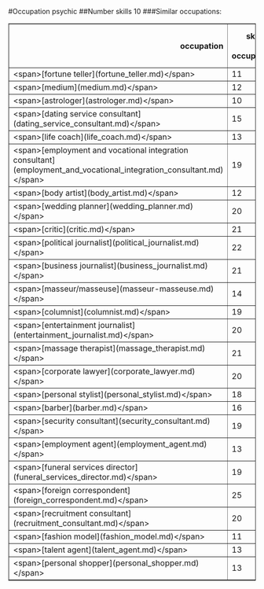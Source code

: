 #Occupation psychic
##Number skills 10
###Similar occupations:
<table border="1" class="dataframe">
  <thead>
    <tr style="text-align: right;">
      <th>occupation</th>
      <th>skills in this occupation</th>
      <th>skills that match psychic</th>
      <th>percentage match with psychic</th>
      <th>skills not in psychic</th>
    </tr>
  </thead>
  <tbody>
    <tr>
      <td>&lt;span&gt;[fortune teller](fortune_teller.md)&lt;/span&gt;</td>
      <td>11</td>
      <td>9</td>
      <td>0.9</td>
      <td>2</td>
    </tr>
    <tr>
      <td>&lt;span&gt;[medium](medium.md)&lt;/span&gt;</td>
      <td>12</td>
      <td>8</td>
      <td>0.8</td>
      <td>4</td>
    </tr>
    <tr>
      <td>&lt;span&gt;[astrologer](astrologer.md)&lt;/span&gt;</td>
      <td>10</td>
      <td>5</td>
      <td>0.5</td>
      <td>5</td>
    </tr>
    <tr>
      <td>&lt;span&gt;[dating service consultant](dating_service_consultant.md)&lt;/span&gt;</td>
      <td>15</td>
      <td>4</td>
      <td>0.4</td>
      <td>11</td>
    </tr>
    <tr>
      <td>&lt;span&gt;[life coach](life_coach.md)&lt;/span&gt;</td>
      <td>13</td>
      <td>3</td>
      <td>0.3</td>
      <td>10</td>
    </tr>
    <tr>
      <td>&lt;span&gt;[employment and vocational integration consultant](employment_and_vocational_integration_consultant.md)&lt;/span&gt;</td>
      <td>19</td>
      <td>3</td>
      <td>0.3</td>
      <td>16</td>
    </tr>
    <tr>
      <td>&lt;span&gt;[body artist](body_artist.md)&lt;/span&gt;</td>
      <td>12</td>
      <td>2</td>
      <td>0.2</td>
      <td>10</td>
    </tr>
    <tr>
      <td>&lt;span&gt;[wedding planner](wedding_planner.md)&lt;/span&gt;</td>
      <td>20</td>
      <td>2</td>
      <td>0.2</td>
      <td>18</td>
    </tr>
    <tr>
      <td>&lt;span&gt;[critic](critic.md)&lt;/span&gt;</td>
      <td>21</td>
      <td>2</td>
      <td>0.2</td>
      <td>19</td>
    </tr>
    <tr>
      <td>&lt;span&gt;[political journalist](political_journalist.md)&lt;/span&gt;</td>
      <td>22</td>
      <td>2</td>
      <td>0.2</td>
      <td>20</td>
    </tr>
    <tr>
      <td>&lt;span&gt;[business journalist](business_journalist.md)&lt;/span&gt;</td>
      <td>21</td>
      <td>2</td>
      <td>0.2</td>
      <td>19</td>
    </tr>
    <tr>
      <td>&lt;span&gt;[masseur/masseuse](masseur-masseuse.md)&lt;/span&gt;</td>
      <td>14</td>
      <td>2</td>
      <td>0.2</td>
      <td>12</td>
    </tr>
    <tr>
      <td>&lt;span&gt;[columnist](columnist.md)&lt;/span&gt;</td>
      <td>19</td>
      <td>2</td>
      <td>0.2</td>
      <td>17</td>
    </tr>
    <tr>
      <td>&lt;span&gt;[entertainment journalist](entertainment_journalist.md)&lt;/span&gt;</td>
      <td>20</td>
      <td>2</td>
      <td>0.2</td>
      <td>18</td>
    </tr>
    <tr>
      <td>&lt;span&gt;[massage therapist](massage_therapist.md)&lt;/span&gt;</td>
      <td>21</td>
      <td>2</td>
      <td>0.2</td>
      <td>19</td>
    </tr>
    <tr>
      <td>&lt;span&gt;[corporate lawyer](corporate_lawyer.md)&lt;/span&gt;</td>
      <td>20</td>
      <td>2</td>
      <td>0.2</td>
      <td>18</td>
    </tr>
    <tr>
      <td>&lt;span&gt;[personal stylist](personal_stylist.md)&lt;/span&gt;</td>
      <td>18</td>
      <td>2</td>
      <td>0.2</td>
      <td>16</td>
    </tr>
    <tr>
      <td>&lt;span&gt;[barber](barber.md)&lt;/span&gt;</td>
      <td>16</td>
      <td>2</td>
      <td>0.2</td>
      <td>14</td>
    </tr>
    <tr>
      <td>&lt;span&gt;[security consultant](security_consultant.md)&lt;/span&gt;</td>
      <td>19</td>
      <td>2</td>
      <td>0.2</td>
      <td>17</td>
    </tr>
    <tr>
      <td>&lt;span&gt;[employment agent](employment_agent.md)&lt;/span&gt;</td>
      <td>13</td>
      <td>2</td>
      <td>0.2</td>
      <td>11</td>
    </tr>
    <tr>
      <td>&lt;span&gt;[funeral services director](funeral_services_director.md)&lt;/span&gt;</td>
      <td>19</td>
      <td>2</td>
      <td>0.2</td>
      <td>17</td>
    </tr>
    <tr>
      <td>&lt;span&gt;[foreign correspondent](foreign_correspondent.md)&lt;/span&gt;</td>
      <td>25</td>
      <td>2</td>
      <td>0.2</td>
      <td>23</td>
    </tr>
    <tr>
      <td>&lt;span&gt;[recruitment consultant](recruitment_consultant.md)&lt;/span&gt;</td>
      <td>20</td>
      <td>2</td>
      <td>0.2</td>
      <td>18</td>
    </tr>
    <tr>
      <td>&lt;span&gt;[fashion model](fashion_model.md)&lt;/span&gt;</td>
      <td>11</td>
      <td>2</td>
      <td>0.2</td>
      <td>9</td>
    </tr>
    <tr>
      <td>&lt;span&gt;[talent agent](talent_agent.md)&lt;/span&gt;</td>
      <td>13</td>
      <td>2</td>
      <td>0.2</td>
      <td>11</td>
    </tr>
    <tr>
      <td>&lt;span&gt;[personal shopper](personal_shopper.md)&lt;/span&gt;</td>
      <td>13</td>
      <td>2</td>
      <td>0.2</td>
      <td>11</td>
    </tr>
  </tbody>
</table>
